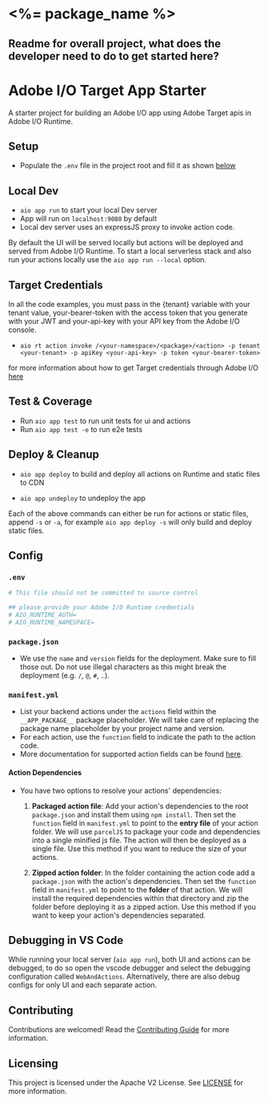 

# <%= package_name %>

## Readme for overall project, what does the developer need to do to get started here?


# Adobe I/O Target App Starter

A starter project for building an Adobe I/O app using Adobe Target apis in Adobe I/O Runtime.

## Setup

- Populate the `.env` file in the project root and fill it as shown [below](#env)

## Local Dev

- `aio app run` to start your local Dev server
- App will run on `localhost:9080` by default
- Local dev server uses an expressJS proxy to invoke action code.

By default the UI will be served locally but actions will be deployed and served from Adobe I/O Runtime. To start a
local serverless stack and also run your actions locally use the `aio app run --local` option.

## Target Credentials 

In all the code examples, you must pass in the {tenant} variable with your tenant value, your-bearer-token with the access token that you generate with your JWT and your-api-key with your API key from the Adobe I/O console.

- `aio rt action invoke /<your-namespace>/<package>/<action> -p tenant <your-tenant> -p apiKey <your-api-key> -p token <your-bearer-token>` 

for more information about how to get Target credentials through Adobe I/O
[here](https://developers.adobetarget.com/api/#introduction)

## Test & Coverage

- Run `aio app test` to run unit tests for ui and actions
- Run `aio app test -e` to run e2e tests

## Deploy & Cleanup

- `aio app deploy` to build and deploy all actions on Runtime and static files to CDN

- `aio app undeploy` to undeploy the app

Each of the above commands can either be run for actions or static files, append `-s` or `-a`, for
example `aio app deploy -s` will only build and deploy static files.

## Config

### `.env`

```bash
# This file should not be committed to source control

## please provide your Adobe I/O Runtime credentials
# AIO_RUNTIME_AUTH=
# AIO_RUNTIME_NAMESPACE=
```

### `package.json`

- We use the `name` and `version` fields for the deployment. Make sure to fill
  those out. Do not use illegal characters as this might break the deployment
  (e.g. `/`, `@`, `#`, ..).

### `manifest.yml`

- List your backend actions under the `actions` field within the `__APP_PACKAGE__`
package placeholder. We will take care of replacing the package name placeholder
by your project name and version.
- For each action, use the `function` field to indicate the path to the action
code.
- More documentation for supported action fields can be found
[here](https://github.com/apache/incubator-openwhisk-wskdeploy/blob/master/specification/html/spec_actions.md#actions).

#### Action Dependencies

- You have two options to resolve your actions' dependencies:

  1. **Packaged action file**: Add your action's dependencies to the root
   `package.json` and install them using `npm install`. Then set the `function`
   field in `manifest.yml` to point to the **entry file** of your action
   folder. We will use `parcelJS` to package your code and dependencies into a
   single minified js file. The action will then be deployed as a single file.
   Use this method if you want to reduce the size of your actions.

  2. **Zipped action folder**: In the folder containing the action code add a
     `package.json` with the action's dependencies. Then set the `function`
     field in `manifest.yml` to point to the **folder** of that action. We will
     install the required dependencies within that directory and zip the folder
     before deploying it as a zipped action. Use this method if you want to keep
     your action's dependencies separated.

## Debugging in VS Code

While running your local server (`aio app run`), both UI and actions can be debugged, to do so open the vscode debugger
and select the debugging configuration called `WebAndActions`.
Alternatively, there are also debug configs for only UI and each separate action.

## Contributing

Contributions are welcomed! Read the [Contributing Guide](./.github/CONTRIBUTING.md) for more information.

## Licensing

This project is licensed under the Apache V2 License. See [LICENSE](LICENSE) for more information.
